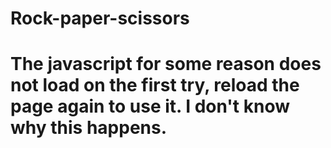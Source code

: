# Rock-paper-scissors
 
# The javascript for some reason does not load on the first try, reload the page again to use it. I don't know why this happens. 